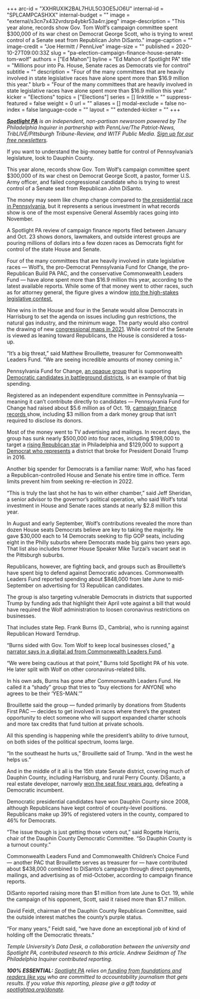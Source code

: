 +++
arc-id = "XXHRUXIK2BAL7HUL5O3OE5JO6U"
internal-id = "SPLCAMPCASHXX"
internal-budget = ""
image = "external/s3cn7x432vrdsrp4ybkr53a4rr.jpeg"
image-description = "This year alone, records show Gov. Tom Wolf’s campaign committee spent $300,000 of its war chest on Democrat George Scott, who is trying to wrest control of a Senate seat from Republican John DiSanto."
image-caption = ""
image-credit = "Joe Hermitt / PennLive"
image-size = ""
published = 2020-10-27T09:00:33Z
slug = "pa-election-campaign-finance-house-senate-tom-wolf"
authors = ["Ed Mahon"]
byline = "Ed Mahon of Spotlight PA"
title = "Millions pour into Pa. House, Senate races as Democrats vie for control"
subtitle = ""
description = "Four of the many committees that are heavily involved in state legislative races have alone spent more than $16.9 million this year."
blurb = "Four of the many committees that are heavily involved in state legislative races have alone spent more than $16.9 million this year."
kicker = "Elections"
topics = ["Elections"]
series = []
linktitle = ""
suppress-featured = false
weight = 0
url = ""
aliases = []
modal-exclude = false
no-index = false
language-code = ""
layout = ""
extended-kicker = ""
+++

<a href="https://lesspage.com/"><i><b>Spotlight PA</b></i></a><i> is an independent, non-partisan newsroom powered by The Philadelphia Inquirer in partnership with PennLive/The Patriot-News, TribLIVE/Pittsburgh Tribune-Review, and WITF Public Media. </i><a href="https://lesspage.com/newsletters"><i>Sign up for our free newsletters</i></a><i>.</i>

If you want to understand the big-money battle for control of Pennsylvania’s legislature, look to Dauphin County.

This year alone, records show Gov. Tom Wolf’s campaign committee spent $300,000 of its war chest on Democrat George Scott, a pastor, former U.S. Army officer, and failed congressional candidate who is trying to wrest control of a Senate seat from Republican John DiSanto.

The money may seem like chump change compared to <a href="https://www.npr.org/2020/10/13/923427969/presidential-campaign-tv-ad-spending-crosses-1-billion-mark-in-key-states">the presidential race in Pennsylvania</a>, but it represents a serious investment in what records show is one of the most expensive General Assembly races going into November.

A Spotlight PA review of campaign finance reports filed between January and Oct. 23 shows donors, lawmakers, and outside interest groups are pouring millions of dollars into a few dozen races as Democrats fight for control of the state House and Senate.

Four of the many committees that are heavily involved in state legislative races — Wolf’s, the pro-Democrat Pennsylvania Fund for Change, the pro-Republican Build PA PAC, and the conservative Commonwealth Leaders Fund — have alone spent more than $16.9 million this year, according to the latest available reports. While some of that money went to other races, such as for attorney general, the figure gives a window <a href="https://lesspage.com/news/2020/10/pa-election-state-house-flip-democrats-republicans/">into the high-stakes legislative contest.</a>

Nine wins in the House and four in the Senate would allow Democrats in Harrisburg to set the agenda on issues including gun restrictions, the natural gas industry, and the minimum wage. The party would also control the drawing of new <a href="https://www.wesa.fm/post/eye-redistricting-2021-national-group-targets-pa-legislative-races">congressional maps in 2021</a>. While control of the Senate is viewed as leaning toward Republicans, the House is considered a toss-up.

<script src="https://lesspage.com/embed.js" async></script><div data-spl-embed-version="1" data-spl-src="https://lesspage.com/embeds/newsletter/"></div>

“It’s a big threat,” said Matthew Brouillette, treasurer for Commonwealth Leaders Fund. “We are seeing incredible amounts of money coming in.”

Pennsylvania Fund for Change, <a href="https://www.inquirer.com/philly/columnists/clout/clout-wawa-sheetz-donate-governors-election-pennsylvania-20180928.html">an opaque group</a> that is supporting <a href="http://pafundforchange.com/races/">Democratic candidates in battleground districts</a>, is an example of that big spending.

Registered as an independent expenditure committee in Pennsylvania — meaning it can’t contribute directly to candidates — Pennsylvania Fund for Change had raised about $5.6 million as of Oct. 19, <a href="https://www.campaignfinanceonline.pa.gov/Pages/ShowReport.aspx?ReportID=333701&isStatement=0&is24Hour=0">campaign finance records </a>show, including $3 million from a dark money group that isn’t required to disclose its donors.

Most of the money went to TV advertising and mailings. In recent days, the group has sunk nearly $500,000 into four races, including $198,000 to target a <a href="https://billypenn.com/2020/10/08/pennsylvania-house-democrats-flip-martina-white-mike-doyle-northeast-philly-party-infighting/">rising Republican star</a> in Philadelphia and $129,000 to support <a href="https://triblive.com/local/valley-news-dispatch/longtime-stunt-performer-challenges-veteran-house-member-in-55th-district/">a Democrat who represents</a> a district that broke for President Donald Trump in 2016.

Another big spender for Democrats is a familiar name: Wolf, who has faced a Republican-controlled House and Senate his entire time in office. Term limits prevent him from seeking re-election in 2022.

“This is truly the last shot he has to win either chamber,” said Jeff Sheridan, a senior advisor to the governor’s political operation, who said Wolf’s total investment in House and Senate races stands at nearly $2.8 million this year.

In August and early September, Wolf’s contributions revealed the more than dozen House seats Democrats believe are key to taking the majority. He gave $30,000 each to 14 Democrats seeking to flip GOP seats, including eight in the Philly suburbs where Democrats made big gains two years ago. That list also includes former House Speaker Mike Turzai’s vacant seat in the Pittsburgh suburbs.

Republicans, however, are fighting back, and groups such as Brouillette’s have spent big to defend against Democratic advances. Commonwealth Leaders Fund reported spending about $848,000 from late June to mid-September on advertising for 13 Republican candidates.

The group is also targeting vulnerable Democrats in districts that supported Trump by funding ads that highlight their April vote against a bill that would have required the Wolf administration to loosen coronavirus restrictions on businesses.

That includes state Rep. Frank Burns (D., Cambria), who is running against Republican Howard Terndrup.

“Burns sided with Gov. Tom Wolf to keep local businesses closed,” <a href="https://www.facebook.com/ads/library/?active_status=all&ad_type=political_and_issue_ads&country=US&q=Commonwealth%20Leaders%20Fund&sort_data[direction]=desc&sort_data[mode]=relevancy_monthly_grouped">a narrator says in a digital ad from Commonwealth Leaders Fund</a>.

“We were being cautious at that point,” Burns told Spotlight PA of his vote. He later split with Wolf on other coronavirus-related bills.

In his own ads, Burns has gone after Commonwealth Leaders Fund. He called it a “shady” group that tries to “buy elections for ANYONE who agrees to be their ‘YES-MAN.’”

Brouillette said the group — funded primarily by donations from Students First PAC — decides to get involved in races where there’s the greatest opportunity to elect someone who will support expanded charter schools and more tax credits that fund tuition at private schools.

All this spending is happening while the president’s ability to drive turnout, on both sides of the political spectrum, looms large.

“In the southeast he hurts us,” Brouillette said of Trump. “And in the west he helps us.”

And in the middle of it all is the 15th state Senate district, covering much of Dauphin County, including Harrisburg, and rural Perry County. DiSanto, a real estate developer, narrowly <a href="https://www.pennlive.com/politics/2016/11/challenger_john_disanto_upsets.html">won the seat four years ago</a>, defeating a Democratic incumbent.

Democratic presidential candidates have won Dauphin County since 2008, although Republicans have kept control of county-level positions. Republicans make up 39% of registered voters in the county, compared to 46% for Democrats.

<script src="https://lesspage.com/embed.js" async></script><div data-spl-embed-version="1" data-spl-src="https://lesspage.com/embeds/cta/?url=https%3A%2F%2Flesspage.com%2Fdonate&eyebrow=BECOME%20A%20MEMBER&body=Make%20a%20gift%20today%20and%20help%20Spotlight%20PA%20continue%20to%20provide%20100%25%20essential%20reporting%20on%20the%20upcoming%20election%20in%20Pennsylvania.%20From%20court%20challenges%20to%20voter%20intimidation%2C%20our%20reporters%20are%20keeping%20watch%20for%20you.&cta=JOIN%20US%20NOW"></div>

“The issue though is just getting those voters out,” said Rogette Harris, chair of the Dauphin County Democratic Committee. “So Dauphin County is a turnout county.”

Commonwealth Leaders Fund and Commonwealth Children’s Choice Fund — another PAC that Brouillette serves as treasurer for — have contributed about $438,000 combined to DiSanto’s campaign through direct payments, mailings, and advertising as of mid-October, according to campaign finance reports.

DiSanto reported raising more than $1 million from late June to Oct. 19, while the campaign of his opponent, Scott, said it raised more than $1.7 million.

David Feidt, chairman of the Dauphin County Republican Committee, said the outside interest matches the county’s purple status.

“For many years,” Feidt said, “we have done an exceptional job of kind of holding off the Democratic threats.”

<i>Temple University’s Data Desk, a collaboration between the university and Spotlight PA, contributed research to this article. Andrew Seidman of The Philadelphia Inquirer contributed reporting.</i>

<i><b>100% ESSENTIAL:</b></i><i> </i><a href="https://lesspage.com/"><i>Spotlight PA</i></a><i> relies on</i><a href="https://lesspage.com/support"><i> funding from foundations and readers like you</i></a><i> who are committed to accountability journalism that gets results. If you value this reporting, please give a gift today at </i><a href="http://spotlightpa.org/donate"><i>spotlightpa.org/donate</i></a><i>.</i>

<script src="https://lesspage.com/embed.js" async></script><div data-spl-embed-version="1" data-spl-src="https://lesspage.com/embeds/tips/?tip_text=Are%20you%20a%20Pennsylvania%20resident%20with%20a%20voting%20or%20election%20question%3F%20Send%20it%20to%20Spotlight%20PA%20and%20we'll%20do%20our%20best%20to%20answer%20it.&flag_text=election%202020"></div>
